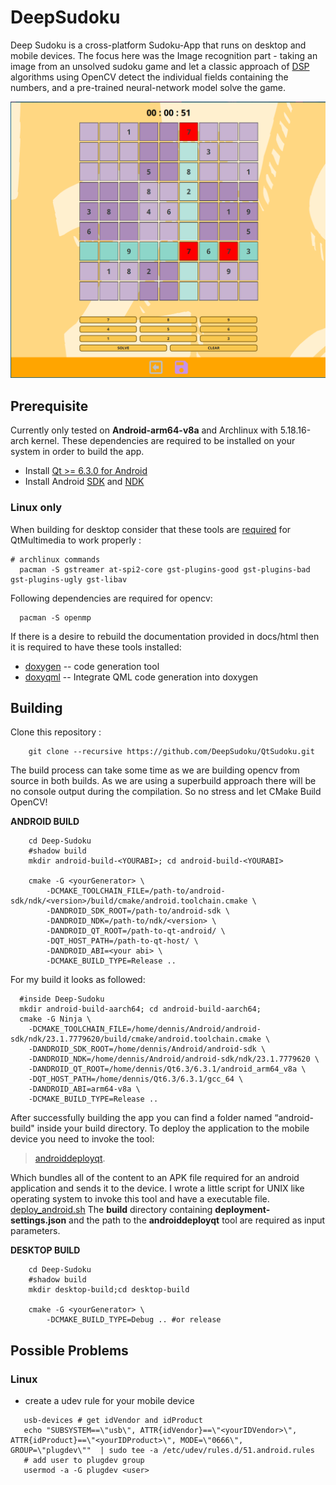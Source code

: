 # DeepSudoku

Deep Sudoku is a cross-platform Sudoku-App that runs on desktop and mobile devices. The focus here was the Image recognition part - taking an image from an unsolved sudoku game and let a classic approach of [DSP](https://en.wikipedia.org/wiki/DSP) algorithms using OpenCV detect the individual fields
containing the numbers, and a pre-trained neural-network model solve the game.

![](images/previewGame.png)

## Prerequisite

Currently only tested on **Android-arm64-v8a** and Archlinux with 5.18.16-arch kernel. These dependencies are required to be installed on your system in order to build the app.

- Install [Qt >= 6.3.0 for Android](https://doc-snapshots.qt.io/qt6-dev/android-building.html)
- Install Android [SDK](https://developer.android.com/studio) and [NDK](https://developer.android.com/ndk/downloads)

### Linux only

When building for desktop consider that these tools are [required](https://doc.qt.io/qt-5/linux-requirements.html) for QtMultimedia to work properly :

```shell
# archlinux commands
  pacman -S gstreamer at-spi2-core gst-plugins-good gst-plugins-bad gst-plugins-ugly gst-libav
```

Following dependencies are required for opencv:

```shell
  pacman -S openmp
```

If there is a desire to rebuild the documentation provided in docs/html then it is required to have these tools installed:

- [doxygen](https://doxygen.nl) -- code generation tool
- [doxyqml](https://invent.kde.org/sdk/doxyqml) -- Integrate QML code generation into doxygen

## Building

Clone this repository :

```shell
    git clone --recursive https://github.com/DeepSudoku/QtSudoku.git
```

The build process can take some time as we are building opencv from source in both builds. As we are using a superbuild approach there will be no console output during the compilation. So no stress and let CMake Build OpenCV!

**ANDROID BUILD**

```shell
    cd Deep-Sudoku
    #shadow build
    mkdir android-build-<YOURABI>; cd android-build-<YOURABI>

    cmake -G <yourGenerator> \
        -DCMAKE_TOOLCHAIN_FILE=/path-to/android-sdk/ndk/<version>/build/cmake/android.toolchain.cmake \
        -DANDROID_SDK_ROOT=/path-to/android-sdk \
        -DANDROID_NDK=/path-to/ndk/<version> \
        -DANDROID_QT_ROOT=/path-to-qt-android/ \
        -DQT_HOST_PATH=/path-to-qt-host/ \
        -DANDROID_ABI=<your abi> \
        -DCMAKE_BUILD_TYPE=Release ..
```

For my build it looks as followed:

```shell
  #inside Deep-Sudoku
  mkdir android-build-aarch64; cd android-build-aarch64;
  cmake -G Ninja \
    -DCMAKE_TOOLCHAIN_FILE=/home/dennis/Android/android-sdk/ndk/23.1.7779620/build/cmake/android.toolchain.cmake \
    -DANDROID_SDK_ROOT=/home/dennis/Android/android-sdk \
    -DANDROID_NDK=/home/dennis/Android/android-sdk/ndk/23.1.7779620 \
    -DANDROID_QT_ROOT=/home/dennis/Qt6.3/6.3.1/android_arm64_v8a \
    -DQT_HOST_PATH=/home/dennis/Qt6.3/6.3.1/gcc_64 \
    -DANDROID_ABI=arm64-v8a \
    -DCMAKE_BUILD_TYPE=Release ..
```

After successfully building the app you can find a folder named “android-build" inside your build directory. To deploy the application to the mobile device you need to invoke the tool:

> [androiddeployqt](https://code.qt.io/cgit/qt/qtbase.git/tree/src/tools/androiddeployqt/main.cpp).

Which bundles all of the content to an APK file required for an android application and sends it to the device. I wrote a little script for UNIX like operating system to invoke this tool and have a executable file.
[deploy_android.sh](scripts/deploy_android.sh) The **build** directory containing **deployment-settings.json** and the path to the **androiddeployqt** tool are required as input parameters.

**DESKTOP BUILD**

```shell
    cd Deep-Sudoku
    #shadow build
    mkdir desktop-build;cd desktop-build

    cmake -G <yourGenerator> \
        -DCMAKE_BUILD_TYPE=Debug .. #or release
```

## Possible Problems

### Linux

- create a udev rule for your mobile device

 ```shell
    usb-devices # get idVendor and idProduct
    echo "SUBSYSTEM==\"usb\", ATTR{idVendor}==\"<yourIDVendor>\", ATTR{idProduct}==\"<yourIDProduct>\", MODE=\"0666\", GROUP=\"plugdev\""  | sudo tee -a /etc/udev/rules.d/51.android.rules
    # add user to plugdev group
    usermod -a -G plugdev <user>
```